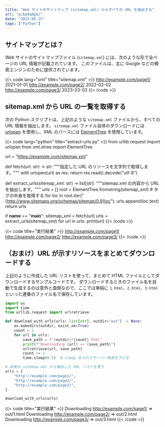```yaml
---
title: "Web サイトのサイトマップ (sitemap.xml) からすべての URL を抽出する"
url: "p/bp9q8p6/"
date: "2023-05-25"
tags: ["Python"]
---
```


サイトマップとは？
----

Web サイトのサイトマップファイル (`sitemap.xml`) には、次のような形で全ページの URL 情報が記載されています。
このファイルは、主に Google などの検索エンジンのために提供されています。

{{< code lang="xml" title="sitemap.xml" >}}
<urlset xmlns="http://www.sitemaps.org/schemas/sitemap/0.9" xmlns:xhtml="http://www.w3.org/1999/xhtml">
  <url>
    <loc>http://example.com/page1/</loc>
    <lastmod>2021-01-01</lastmod>
  </url>
  <url>
    <loc>http://example.com/page2/</loc>
    <lastmod>2022-02-02</lastmod>
  </url>
  <url>
    <loc>http://example.com/page3/</loc>
    <lastmod>2023-03-03</lastmod>
  </url>
</urlset>
{{< /code >}}


sitemap.xml から URL の一覧を取得する
----

次の Python スクリプトは、上記のような `sitemap.xml` ファイルから、すべての URL 情報を抽出します。
`sitemap.xml` ファイル自体のダウンロードには [urlopen](/p/o2e43ct/) を使用し、XML のパースには [ElementTree](/p/cp9q7n5/) を使用しています。

{{< code lang="python" title="extract-urls.py" >}}
from urllib.request import urlopen
from xml.etree import ElementTree

url = "https://example.com/sitemap.xml"


def fetch(url: str) -> str:
    """指定した URL のリソースを文字列で取得します。"""
    with urlopen(url) as res:
        return res.read().decode("utf-8")


def extract_urls(sitemap_xml: str) -> list[str]:
    """sitemap.xml の内容から URL を抽出します。"""
    urls = []
    root = ElementTree.fromstring(sitemap_xml)
    # <loc> タグの中身を取得する
    for loc in root.iter("{http://www.sitemaps.org/schemas/sitemap/0.9}loc"):
        urls.append(loc.text)
    return urls


if __name__ == "__main__":
    sitemap_xml = fetch(url)
    urls = extract_urls(sitemap_xml)
    for url in urls:
        print(url)
{{< /code >}}

{{< code title="実行結果" >}}
http://example.com/page1/
http://example.com/page2/
http://example.com/page3/
{{< /code >}}


（おまけ）URL が示すリソースをまとめてダウンロードする
----

上記のように作成した URL リストを使って、まとめて HTML ファイルとしてダウンロードするサンプルコードです。
ダウンロードするときのファイル名を自動で生成するのは意外と面倒なので、ここでは単純に `1.html`、`2.html`、`3.html` といった連番のファイル名で保存しています。

```python
import os
import time
from urllib.request import urlretrieve

def download_with_urls(urls: list[str], outdir="out") -> None:
    os.makedirs(outdir, exist_ok=True)
    count = 1
    for url in urls:
        save_path = f"{outdir}/{count}.html"
        print(f"Downloading {url} => {save_path}")
        urlretrieve(url, save_path)
        count += 1
        time.sleep(0.5)  # sleep を入れてサーバー負荷を下げる

# 本来は sitemap.xml から抽出した URL リストを使う
urls = [
    "http://example.com/page1/",
    "http://example.com/page2/",
    "http://example.com/page3/",
]

download_with_urls(urls)
```

{{< code title="実行結果" >}}
Downloading http://example.com/page1/ => out/1.html
Downloading http://example.com/page2/ => out/2.html
Downloading http://example.com/page3/ => out/3.html
{{< /code >}}

